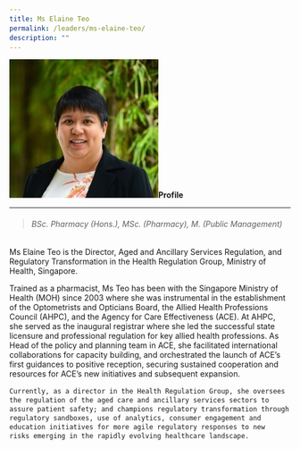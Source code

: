 ```yaml
---
title: Ms Elaine Teo
permalink: /leaders/ms-elaine-teo/
description: ""
---
```

![Ms Elaine Teo](/images/Leaders/ms%20elaine%20teo.jpg)**Profile** 

* * *
>###### BSc. Pharmacy (Hons.), MSc. (Pharmacy), M. (Public Management)

Ms Elaine Teo is the Director, Aged and Ancillary Services Regulation, and Regulatory Transformation in the Health Regulation Group, Ministry of Health, Singapore. 

Trained as a pharmacist, Ms Teo has been with the Singapore Ministry of Health (MOH) since 2003 where she was instrumental in the establishment of the Optometrists and Opticians Board, the Allied Health Professions Council (AHPC), and the Agency for Care Effectiveness (ACE). At AHPC, she served as the inaugural registrar where she led the successful state licensure and professional regulation for key allied health professions. As Head of the policy and planning team in ACE, she facilitated international collaborations for capacity building, and orchestrated the launch of ACE’s first guidances to positive reception, securing sustained cooperation and resources for ACE’s new initiatives and subsequent expansion. 

	Currently, as a director in the Health Regulation Group, she oversees the regulation of the aged care and ancillary services sectors to assure patient safety; and champions regulatory transformation through regulatory sandboxes, use of analytics, consumer engagement and education initiatives for more agile regulatory responses to new risks emerging in the rapidly evolving healthcare landscape.